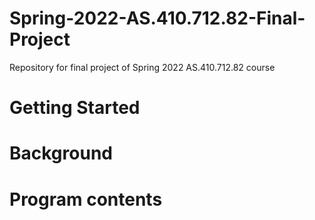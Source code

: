 # Spring-2022-AS.410.712.82-Final-Project
Repository for final project of Spring 2022 AS.410.712.82 course

# Getting Started


# Background

# Program contents
